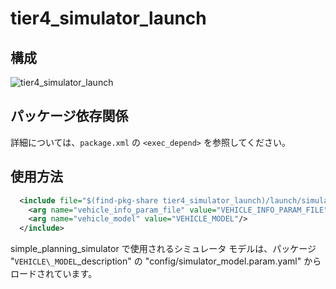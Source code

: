 # tier4_simulator_launch

## 構成

![tier4_simulator_launch](./simulator_launch.drawio.svg)

## パッケージ依存関係

詳細については、`package.xml` の `<exec_depend>` を参照してください。

## 使用方法

```xml
  <include file="$(find-pkg-share tier4_simulator_launch)/launch/simulator.launch.xml">
    <arg name="vehicle_info_param_file" value="VEHICLE_INFO_PARAM_FILE" />
    <arg name="vehicle_model" value="VEHICLE_MODEL"/>
  </include>
```

simple_planning_simulator で使用されるシミュレータ モデルは、パッケージ "`VEHICLE\_MODEL`\_description" の "config/simulator_model.param.yaml" からロードされています。
